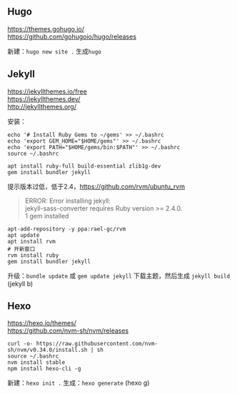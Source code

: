 ## Hugo
https://themes.gohugo.io/   
https://github.com/gohugoio/hugo/releases   

新建：`hugo new site .`  生成`hugo`

## Jekyll
https://jekyllthemes.io/free   
https://jekyllthemes.dev/   
http://jekyllthemes.org/  

安装：  
```
echo '# Install Ruby Gems to ~/gems' >> ~/.bashrc
echo 'export GEM_HOME="$HOME/gems"' >> ~/.bashrc
echo 'export PATH="$HOME/gems/bin:$PATH"' >> ~/.bashrc
source ~/.bashrc

apt install ruby-full build-essential zlib1g-dev
gem install bundler jekyll
```
提示版本过低，低于2.4，https://github.com/rvm/ubuntu_rvm

> ERROR:  Error installing jekyll:   
>	jekyll-sass-converter requires Ruby version >= 2.4.0.    
> 1 gem installed    


```
apt-add-repository -y ppa:rael-gc/rvm
apt update
apt install rvm
# 开新窗口
rvm install ruby
gem install bundler jekyll
```

升级：`bundle update` 或 `gem update jekyll`
下载主题，然后生成 `jekyll build` (jekyll b)

## Hexo
https://hexo.io/themes/  
https://github.com/nvm-sh/nvm/releases  
```
curl -o- https://raw.githubusercontent.com/nvm-sh/nvm/v0.34.0/install.sh | sh
source ~/.bashrc
nvm install stable
npm install hexo-cli -g
```
新建：`hexo init .`  生成：`hexo generate` (hexo g)      
